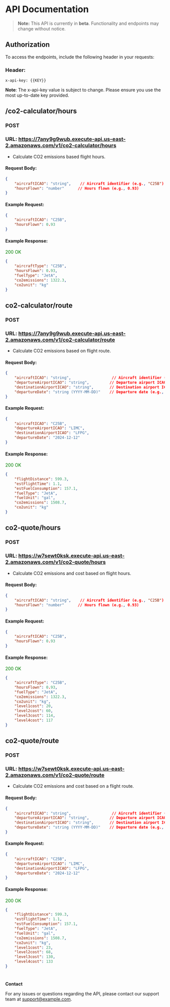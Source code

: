 # API Documentation

> **Note:** This API is currently in **beta**. Functionality and endpoints may change without notice.

## Authorization

To access the endpoints, include the following header in your requests:

### Header:
```plaintext
x-api-key: {{KEY}}
```
**Note**: The x-api-key value is subject to change. Please ensure you use the most up-to-date key provided.


## /co2-calculator/hours

<h3 class="yellow-text">POST</h3>

### URL: https://7any9g9wub.execute-api.us-east-2.amazonaws.com/v1/co2-calculator/hours

- Calculate CO2 emissions based flight hours.

#### Request Body:
```json
{
    "aircraftICAO": "string",    // Aircraft identifier (e.g., "C25B")
    "hoursFlown": "number"      // Hours flown (e.g., 0.93)
}
```
#### Example Request:
```json
{
    "aircraftICAO": "C25B",
    "hoursFlown": 0.93
}
```
#### Example Response:
<p class="green-text">200 OK</p>

```json
{
    "aircraftType": "C25B",
    "hoursFlown": 0.93,
    "fuelType": "JetA",
    "co2emissions": 1322.3,
    "co2unit": "kg"
}
```
## co2-calculator/route

<h3 class="yellow-text">POST</h3>

### URL: https://7any9g9wub.execute-api.us-east-2.amazonaws.com/v1/co2-calculator/route

- Calculate CO2 emissions based on flight route.

#### Request Body:
```json
{
    "aircraftICAO": "string",                  // Aircraft identifier (e.g., "C25B")
    "departureAirportICAO": "string",         // Departure airport ICAO code (e.g., "LIMC")
    "destinationAirportICAO": "string",       // Destination airport ICAO code (e.g., "LFPG")
    "departureDate": "string (YYYY-MM-DD)"    // Departure date (e.g., "2024-12-12")
}
```

#### Example Request:
```json
{
    "aircraftICAO": "C25B",
    "departureAirportICAO": "LIMC",
    "destinationAirportICAO": "LFPG",
    "departureDate": "2024-12-12"
}
```

#### Example Response:
<p class="green-text">200 OK</p>

```json
{
    "flightDistance": 599.3,
    "estFlightTime": 1.1,
    "estFuelConsumption": 157.1,
    "fuelType": "JetA",
    "fuelUnit": "gal",
    "co2emissions": 1508.7,
    "co2unit": "kg"
}
```

## co2-quote/hours

<h3 class="yellow-text">POST</h3>

### URL: https://w7sewt0ksk.execute-api.us-east-2.amazonaws.com/v1/co2-quote/hours

- Calculate CO2 emissions and cost based on flight hours.

#### Request Body:
```json
{
    "aircraftICAO": "string",    // Aircraft identifier (e.g., "C25B")
    "hoursFlown": "number"      // Hours flown (e.g., 0.93)
}
```

#### Example Request:
```json
{
    "aircraftICAO": "C25B",
    "hoursFlown": 0.93
}
```

#### Example Response:
<p class="green-text">200 OK</p>

```json
{
    "aircraftType": "C25B",
    "hoursFlown": 0.93,
    "fuelType": "JetA",
    "co2emissions": 1322.3,
    "co2unit": "kg",
    "level1cost": 20,
    "level2cost": 60,
    "level3cost": 114,
    "level4cost": 117
}
```

## co2-quote/route

<h3 class="yellow-text">POST</h3>

### URL: https://w7sewt0ksk.execute-api.us-east-2.amazonaws.com/v1/co2-quote/route

- Calculate CO2 emissions and cost based on a flight route.

#### Request Body:
```json
{
    "aircraftICAO": "string",                  // Aircraft identifier (e.g., "C25B")
    "departureAirportICAO": "string",         // Departure airport ICAO code (e.g., "LIMC")
    "destinationAirportICAO": "string",       // Destination airport ICAO code (e.g., "LFPG")
    "departureDate": "string (YYYY-MM-DD)"    // Departure date (e.g., "2024-12-12")
}
```

#### Example Request:
```json
{
    "aircraftICAO": "C25B",
    "departureAirportICAO": "LIMC",
    "destinationAirportICAO": "LFPG",
    "departureDate": "2024-12-12"
}
```

#### Example Response:
<p class="green-text">200 OK</p>

```json
{
    "flightDistance": 599.3,
    "estFlightTime": 1.1,
    "estFuelConsumption": 157.1,
    "fuelType": "JetA",
    "fuelUnit": "gal",
    "co2emissions": 1508.7,
    "co2unit": "kg",
    "level1cost": 23,
    "level2cost": 68,
    "level3cost": 130,
    "level4cost": 133
}
```

#

**Contact**

For any issues or questions regarding the API, please contact our support team at support@example.com.



<style>
/* .red-text { color: red; } */
/* .yellow-text { color: yellow; } */
.green-text { color: green; }
</style>
